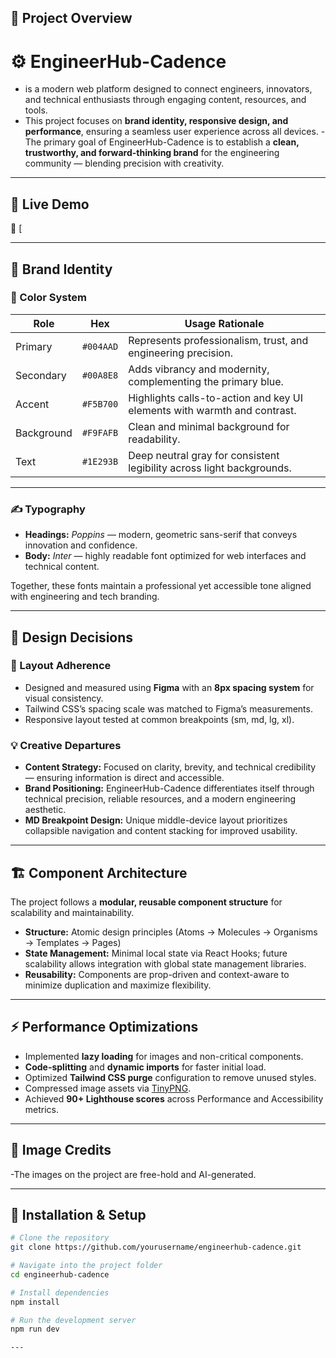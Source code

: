 ## 🧭 Project Overview
# ⚙️ EngineerHub-Cadence
- is a modern web platform designed to connect engineers, innovators, and technical enthusiasts through engaging content, resources, and tools.
- This project focuses on **brand identity, responsive design, and performance**, ensuring a seamless user experience across all devices.
-The primary goal of EngineerHub-Cadence is to establish a **clean, trustworthy, and forward-thinking brand** for the engineering community — blending precision with creativity.

---
## 🚀 Live Demo
🔗 [

---
## 🎨 Brand Identity

### 🎨 Color System
| Role | Hex | Usage Rationale |
|------|-----|-----------------|
| Primary | `#004AAD` | Represents professionalism, trust, and engineering precision. |
| Secondary | `#00A8E8` | Adds vibrancy and modernity, complementing the primary blue. |
| Accent | `#F5B700` | Highlights calls-to-action and key UI elements with warmth and contrast. |
| Background | `#F9FAFB` | Clean and minimal background for readability. |
| Text | `#1E293B` | Deep neutral gray for consistent legibility across light backgrounds. |

---

### ✍️ Typography

- **Headings:** *Poppins* — modern, geometric sans-serif that conveys innovation and confidence.  
- **Body:** *Inter* — highly readable font optimized for web interfaces and technical content.  

Together, these fonts maintain a professional yet accessible tone aligned with engineering and tech branding.

---

## 🧩 Design Decisions

### 📐 Layout Adherence
- Designed and measured using **Figma** with an **8px spacing system** for visual consistency.  
- Tailwind CSS’s spacing scale was matched to Figma’s measurements.  
- Responsive layout tested at common breakpoints (sm, md, lg, xl).  

### 💡 Creative Departures
- **Content Strategy:** Focused on clarity, brevity, and technical credibility — ensuring information is direct and accessible.  
- **Brand Positioning:** EngineerHub-Cadence differentiates itself through technical precision, reliable resources, and a modern engineering aesthetic.  
- **MD Breakpoint Design:** Unique middle-device layout prioritizes collapsible navigation and content stacking for improved usability.

---

## 🏗️ Component Architecture
The project follows a **modular, reusable component structure** for scalability and maintainability.

- **Structure:** Atomic design principles (Atoms → Molecules → Organisms → Templates → Pages)  
- **State Management:** Minimal local state via React Hooks; future scalability allows integration with global state management libraries.  
- **Reusability:** Components are prop-driven and context-aware to minimize duplication and maximize flexibility.  

---

## ⚡ Performance Optimizations
- Implemented **lazy loading** for images and non-critical components.  
- **Code-splitting** and **dynamic imports** for faster initial load.  
- Optimized **Tailwind CSS purge** configuration to remove unused styles.  
- Compressed image assets via [TinyPNG](https://tinypng.com).  
- Achieved **90+ Lighthouse scores** across Performance and Accessibility metrics.

---

## 📸 Image Credits

-The images on the project are free-hold and AI-generated.

---

## 🧰 Installation & Setup

```bash
# Clone the repository
git clone https://github.com/yourusername/engineerhub-cadence.git

# Navigate into the project folder
cd engineerhub-cadence

# Install dependencies
npm install

# Run the development server
npm run dev

---
